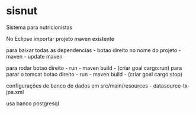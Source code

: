 # sisnut
Sistema para nutricionistas


No Eclipse importar projeto maven existente

para baixar todas as dependencias - botao direito no nome do projeto - maven - update maven

para rodar botao direito - run - maven build - (criar goal cargo:run)
para parar o tomcat botao direito - run - maven build - (criar goal cargo:stop)

configurações de banco de dados  em src/main/resources - datasource-tx-jpa.xml

usa banco postgresql
